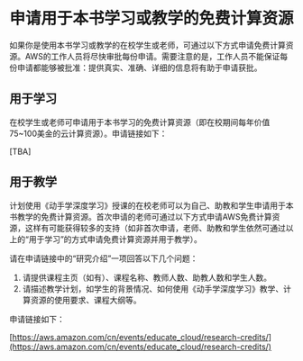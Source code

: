 # 申请用于本书学习或教学的免费计算资源

如果你是使用本书学习或教学的在校学生或老师，可通过以下方式申请免费计算资源。AWS的工作人员将尽快审批每份申请。需要注意的是，工作人员不能保证每份申请都能够被批准：提供真实、准确、详细的信息将有助于申请获批。


## 用于学习

在校学生或老师可申请用于本书学习的免费计算资源（即在校期间每年价值75~100美金的云计算资源）。申请链接如下：

[TBA]


## 用于教学

计划使用《动手学深度学习》授课的在校老师可以为自己、助教和学生申请用于本书教学的免费计算资源。首次申请的老师可通过以下方式申请AWS免费计算资源，这样有可能获得较多的支持（如非首次申请，老师、助教和学生依然可通过以上的“用于学习”的方式申请免费计算资源并用于教学）。

请在申请链接中的“研究介绍”一项回答以下几个问题：

1. 请提供课程主页（如有）、课程名称、教师人数、助教人数和学生人数。
2. 请描述教学计划，如学生的背景情况、如何使用《动手学深度学习》教学、计算资源的使用要求、课程大纲等。

申请链接如下：

[https://aws.amazon.com/cn/events/educate_cloud/research-credits/](https://aws.amazon.com/cn/events/educate_cloud/research-credits/)
